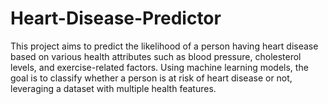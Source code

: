 # Heart-Disease-Predictor
This project aims to predict the likelihood of a person having heart disease based on various health attributes such as blood pressure, cholesterol levels, and exercise-related factors. Using machine learning models, the goal is to classify whether a person is at risk of heart disease or not, leveraging a dataset with multiple health features.
